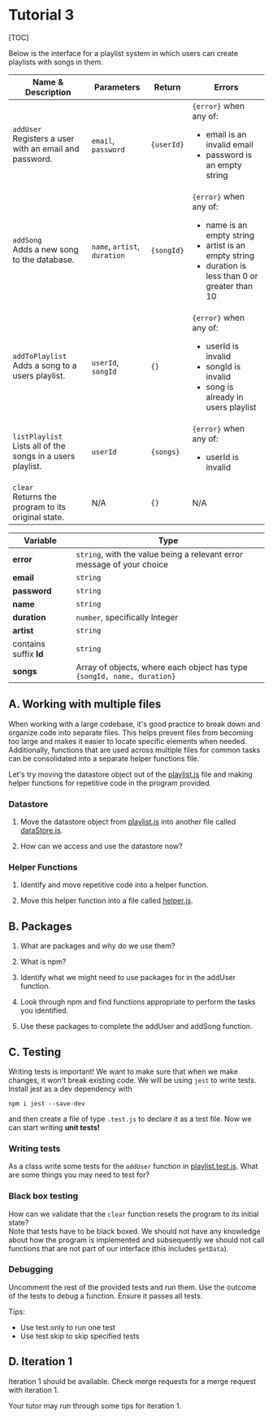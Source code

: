 # Tutorial 3

[TOC]

Below is the interface for a playlist system in which users can create playlists with songs in them.

| Name & Description | Parameters | Return | Errors |
| --- | --- | --- | --- |
| `addUser`<br>Registers a user with an email and password. | `email`, `password` | `{userId}` | `{error}` when any of: <ul><li>email is an invalid email<li>password is an empty string</ul>
| `addSong`<br>Adds a new song to the database. | `name`, `artist`, `duration` | `{songId}` | `{error}` when any of: <ul><li>name is an empty string<li>artist is an empty string<li>duration is less than 0 or greater than 10</ul>
| `addToPlaylist`<br>Adds a song to a users playlist. | `userId`, `songId` | `{}` | `{error}` when any of: <ul><li>userId is invalid<li>songId is invalid<li>song is already in users playlist</ul>
| `listPlaylist`<br>Lists all of the songs in a users playlist. | `userId` | `{songs}` |  `{error}` when any of: <ul><li>userId is invalid |
| `clear`<br>Returns the program to its original state. | N/A | `{}` | N/A|

| Variable | Type |
| --- | --- |
| **error** | `string`, with the value being a relevant error message of your choice |
| **email** | `string` |
| **password** | `string` |
| **name** | `string` |
| **duration** | `number`, specifically Integer|
| **artist** | `string` |
| contains suffix **Id** | `string` |
| **songs** | Array of objects, where each object has type `{songId, name, duration}` |

## A. Working with multiple files 
When working with a large codebase, it's good practice to break down and organize code into separate files. This helps prevent files from becoming too large and makes it easier to locate specific elements when needed. Additionally, functions that are used across multiple files for common tasks can be consolidated into a separate helper functions file.

Let's try moving the datastore object out of the [playlist.js](playlist/src/playlist.js) file and making helper functions for repetitive code in the program provided.

### Datastore

1. Move the datastore object from [playlist.js](playlist/src/playlist.js) into another file called [dataStore.js](playlist/src/dataStore.js).

2. How can we access and use the datastore now?

### Helper Functions
1. Identify and move repetitive code into a helper function. 

2. Move this helper function into a file called [helper.js](playlist/src/helper.js).

## B. Packages

1. What are packages and why do we use them?

2. What is npm?

3. Identify what we might need to use packages for in the addUser function. 

4. Look through npm and find functions appropriate to perform the tasks you identified. 

5. Use these packages to complete the addUser and addSong function.

## C. Testing
Writing tests is important! We want to make sure that when we make changes, it won't break existing code. We will be using `jest` to write tests. Install jest as a dev dependency with
```
npm i jest --save-dev
```
and then create a file of type `.test.js` to declare it as a test file. Now we can start writing **unit tests!**

### Writing tests
As a class write some tests for the `addUser` function in [playlist.test.js](playlist/src/playlist.test.js). What are some things you may need to test for?

### Black box testing
How can we validate that the `clear` function resets the program to its initial state?<br>
Note that tests have to be black boxed. We should not have any knowledge about how the program is implemented and subsequently we should not call functions that are not part of our interface (this includes `getData`).

### Debugging
Uncomment the rest of the provided tests and run them. Use the outcome of the tests to debug a function. Ensure it passes all tests.

Tips:
- Use test.only to run one test
- Use test.skip to skip specified tests

## D. Iteration 1
Iteration 1 should be available. Check merge requests for a merge request with iteration 1.

Your tutor may run through some tips for iteration 1.
